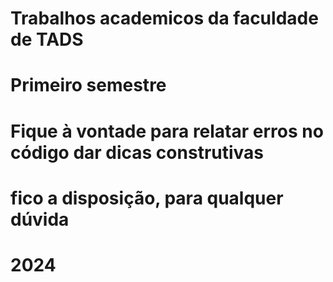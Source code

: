 # Trabalhos academicos da faculdade de TADS
# Primeiro semestre 
# Fique à vontade para relatar erros no código dar dicas construtivas
# fico a disposição, para qualquer dúvida
# 2024
